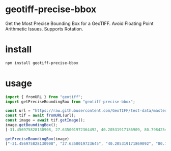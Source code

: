 # geotiff-precise-bbox
Get the Most Precise Bounding Box for a GeoTIFF.  Avoid Floating Point Arithmetic Issues.  Supports Rotation.

# install
```bash
npm install geotiff-precise-bbox
```

# usage
```js
import { fromURL } from "geotiff";
import getPreciseBoundingBox from "geotiff-precise-bbox";

const url = "https://raw.githubusercontent.com/GeoTIFF/test-data/master/files/eu_pasture.tiff";
const tif = await fromURL(url);
const image = await tif.getImage();
image.getBoundingBox();
[-31.456975828130908, 27.635001972364492, 40.20531917186909, 80.7984254723645]

getPreciseBoundingBox(image)
["-31.456975828130908", "27.6350019723645", "40.205319171869092", "80.7984254723645"]
```

